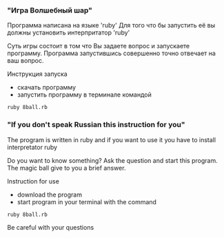 ### "Игра Волшебный шар"

Программа написана на языке 'ruby'
Для того что бы запустить её вы должны установить интерпритатор 'ruby'

Суть игры состоит в том что Вы задаете вопрос и запускаете программу.
Программа запустившись совершенно точно отвечает на ваш вопрос.

Инструкция запуска
- скачать программу
- запустить программу в терминале командой

```
ruby 8ball.rb

```


### "If you don't speak Russian this instruction for you"

The program is written in ruby and
if you want to use it you have to install interpretator ruby

Do you want to know something?
Ask the question and start this program.
The magic ball give to you a brief answer. 

Instruction for use
- download the program
- start program in your terminal with the command

```
ruby 8ball.rb

```

Be careful with your questions
